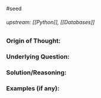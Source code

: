 #seed 
###### upstream: [[Python]], [[Databases]]

### Origin of Thought:


### Underlying Question: 


### Solution/Reasoning: 


### Examples (if any): 

